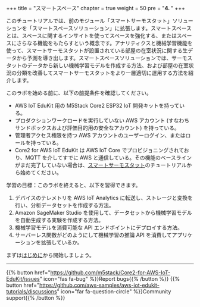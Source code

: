 +++
title = "スマートスペース"
chapter = true
weight = 50
pre = "<b>4. </b>"
+++

このチュートリアルでは、前のモジュール「スマートサーモスタット」ソリューションを「スマートスペースソリューション」に拡張します。スマートスペースとは、スペースに関するインサイトを使ってスペースを強化する、またはスペースにさらなる機能をもたらすという概念です。アナリティクスと機械学習機能を使って、スマートサーモスタットが設置されている部屋の在室状況に関する生データから予測を導き出します。スマートスペースソリューションでは、サーモスタットのデータから新しい機械学習モデルを作成する方法、および部屋の在室状況の分類を改善してスマートサーモスタットをより一層適切に運用する方法を紹介します。

このラボを始める前に、以下の前提条件を確認してください。

* AWS IoT EduKit 用の M5Stack Core2 ESP32 IoT 開発キットを持っている。
* プロダクションワークロードを実行していない AWS アカウント (すなわちサンドボックスおよび評価目的用の安全なアカウント) を持っている。
* 管理者アクセス権限を持つ AWS アカウントのユーザーログイン、またはロールを持っている。
* Core2 for AWS IoT EduKit は AWS IoT Core でプロビジョニングされており、MQTT を介してすでに AWS と通信している。その機能のベースラインがまだ完了していない場合は、[スマートサーモスタット](/ja/smart-thermostat.html)のチュートリアルから始めてください。


学習の目標：このラボを終えると、以下を習得できます。

1. デバイスのテレメトリを AWS IoT Analytics に転送し、ストレージと変換を行い、分析データセットを作成する方法。
1. Amazon SageMaker Studio を使用して、データセットから機械学習モデルを自動生成する実験を作成する方法。
1. 機械学習モデルを消費可能な API エンドポイントにデプロイする方法。
1. サーバーレス関数がどのようにして機械学習の推論 API を消費してアプリケーションを拡張しているか。

まずは[はじめに](/ja/smart-spaces/introduction.html)から開始しましょう。

---
{{% button href="https://github.com/m5stack/Core2-for-AWS-IoT-EduKit/issues" icon="fas fa-bug" %}}Report bugs{{% /button %}} {{% button href="https://github.com/aws-samples/aws-iot-edukit-tutorials/discussions" icon="far fa-question-circle" %}}Community support{{% /button %}}